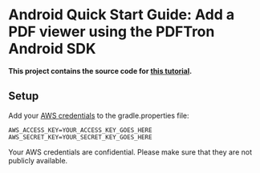 # Android Quick Start Guide: Add a PDF viewer using the PDFTron Android SDK

**This project contains the source code for [this tutorial](https://www.pdftron.com/documentation/android/guides/getting-started/try-demo).**

## Setup

Add your [AWS credentials](https://www.pdftron.com/documentation/android/guides/getting-started/integrate-gradle?showkey=true) to the gradle.properties file:
```
AWS_ACCESS_KEY=YOUR_ACCESS_KEY_GOES_HERE
AWS_SECRET_KEY=YOUR_SECRET_KEY_GOES_HERE
```
Your AWS credentials are confidential. Please make sure that they are not publicly available.
